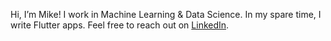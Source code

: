 Hi, I’m Mike! I work in Machine Learning & Data Science. In my spare time, I write Flutter apps. Feel free to reach out on [LinkedIn](https://www.linkedin.com/in/maltonji/).

<!---
mike-altonji/mike-altonji is a ✨ special ✨ repository because its `README.md` (this file) appears on your GitHub profile.
You can click the Preview link to take a look at your changes.
--->

